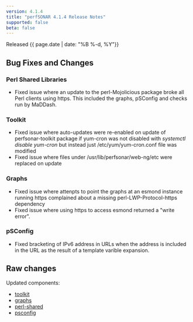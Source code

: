 ```yaml
---
version: 4.1.4
title: "perfSONAR 4.1.4 Release Notes"
supported: false
beta: false
---
```


Released {{ page.date | date: "%B %-d, %Y"}}


Bug Fixes and Changes
---------------------

### Perl Shared Libraries

-   Fixed issue where an update to the perl-Mojolicious package broke
    all Perl clients using https. This included the graphs, pSConfig and
    checks run by MaDDash.

### Toolkit

-   Fixed issue where auto-updates were re-enabled on update of
    perfsonar-toolkit package if yum-cron was not disabled with
    *systemctl disable yum-cron* but instead just /etc/yum/yum-cron.conf
    file was modified
-   Fixed issue where files under /usr/lib/perfsonar/web-ng/etc were
    replaced on update

### Graphs

-   Fixed issue where attenpts to point the graphs at an esmond instance
    running https complained about a missing perl-LWP-Protocol-https
    dependency
-   Fixed issue where using https to access esmond returned a "write
    error".

### pSConfig

-   Fixed bracketing of IPv6 address in URLs when the address is
    included in the URL as the result of a template varible expansion.

Raw changes
-----------

Updated components:

-   [toolkit](https://github.com/perfsonar/toolkit/compare/4.1.3...v4.1.4)
-   [graphs](https://github.com/perfsonar/graphs/compare/4.1.3...v4.1.4)
-   [perl-shared](https://github.com/perfsonar/perl-shared/compare/4.1.3...v4.1.4)
-   [psconfig](https://github.com/perfsonar/psconfig/compare/4.1.3...v4.1.4)
